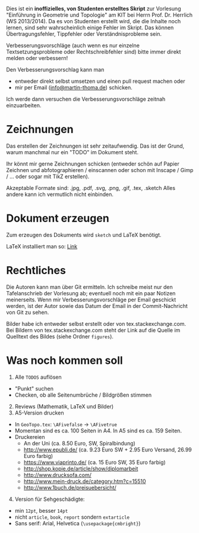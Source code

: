 Dies ist ein **inoffizielles, von Studenten erstelltes Skript**
zur Vorlesung "Einführung in Geometrie und Topologie" am KIT bei
Herrn Prof. Dr. Herrlich (WS 2013/2014). Da es von Studenten erstellt
wird, die die Inhalte noch lernen, sind sehr wahrscheinlich einige
Fehler im Skript. Das können Übertragungsfehler, Tippfehler oder
Verständnisprobleme sein.

Verbesserungsvorschläge (auch wenn es nur einzelne Textsetzungsprobleme oder
Rechtschreibfehler sind) bitte immer direkt melden oder verbessern!

Den Verbesserungsvorschlag kann man
* entweder direkt selbst umsetzen und einen pull request machen oder
* mir per Email (info@martin-thoma.de) schicken.

Ich werde dann versuchen die Verbesserungsvorschläge zeitnah einzuarbeiten.

Zeichnungen
===========
Das erstellen der Zeichnungen ist sehr zeitaufwendig. Das ist der
Grund, warum manchmal nur ein "TODO" im Dokument steht.

Ihr könnt mir gerne Zeichnungen schicken (entweder schön auf Papier
Zeichnen und abfotographieren / einscannen oder schon mit Inscape /
Gimp / ... oder sogar mit TikZ erstellen).

Akzeptable Formate sind: .jpg, .pdf, .svg, .png, .gif, .tex, .sketch
Alles andere kann ich vermutlich nicht einbinden.


Dokument erzeugen
=================
Zum erzeugen des Dokuments wird `sketch` und LaTeX benötigt.

LaTeX installiert man so: [Link](http://martin-thoma.com/how-to-install-the-latest-latex-version/)

Rechtliches
===========
Die Autoren kann man über Git ermitteln. Ich schreibe meist nur den
Tafelanschrieb der Vorlesung ab; eventuell noch mit ein paar
Notizen meinerseits. Wenn mir Verbesserungsvorschläge per Email
geschickt werden, ist der Autor sowie das Datum der Email in der
Commit-Nachricht von Git zu sehen.

Bilder habe ich entweder selbst erstellt oder von tex.stackexchange.com.
Bei Bildern von tex.stackexchange.com steht der Link auf die Quelle
im Quelltext des Bildes (siehe Ordner `figures`).

Was noch kommen soll
====================

1. Alle `TODOS` auflösen
  * "Punkt" suchen
  * Checken, ob alle Seitenumbrüche / Bildgrößen stimmen
2. Reviews (Mathematik, LaTeX und Bilder)
3. A5-Version drucken
  * In `GeoTopo.tex`: `\AFivefalse` → `\AFivetrue`
  * Momentan sind es ca. 100 Seiten in A4. In A5 sind es ca. 159 Seiten.
  * Druckereien
    * An der Uni (ca. 8.50 Euro, SW, Spiralbindung)
    * http://www.epubli.de/ (ca. 9.23 Euro SW + 2.95 Euro Versand, 26.99 Euro farbig)
    * https://www.viaprinto.de/ (ca. 15 Euro SW, 35 Euro farbig)
    * http://shop.kopie.de/article/show/diplomarbeit
    * http://www.drucksofa.com/
    * http://www.mein-druck.de/category.htm?c=15510
    * http://www.1buch.de/preisuebersicht/
4. Version für Sehgeschädigte:
  * min `12pt`, besser `14pt`
  * nicht `article`, `book`, `report` sondern `extarticle`
  * Sans serif: Arial, Helvetica (`\usepackage{cmbright}`)

